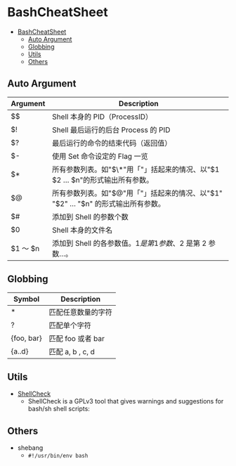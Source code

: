# BashCheatSheet

- [BashCheatSheet](#bashcheatsheet)
  - [Auto Argument](#auto-argument)
  - [Globbing](#globbing)
  - [Utils](#utils)
  - [Others](#others)

## Auto Argument

| Argument  | Description                                                                      |
| --------- | -------------------------------------------------------------------------------- |
| $$        | Shell 本身的 PID（ProcessID）                                                    |
| $!        | Shell 最后运行的后台 Process 的 PID                                              |
| $?        | 最后运行的命令的结束代码（返回值）                                               |
| $-        | 使用 Set 命令设定的 Flag 一览                                                    |
| $\*       | 所有参数列表。如"$\*"用「"」括起来的情况、以"$1 $2 … $n"的形式输出所有参数。     |
| $@        | 所有参数列表。如"$@"用「"」括起来的情况、以"$1" "$2" … "$n" 的形式输出所有参数。 |
| $#        | 添加到 Shell 的参数个数                                                          |
| $0        | Shell 本身的文件名                                                               |
| \$1 ～ $n | 添加到 Shell 的各参数值。$1 是第 1 参数、$2 是第 2 参数…。                       |

## Globbing

| Symbol     | Description        |
| ---------- | ------------------ |
| \*         | 匹配任意数量的字符 |
| ?          | 匹配单个字符       |
| {foo, bar} | 匹配 foo 或者 bar  |
| {a..d}     | 匹配 a, b , c, d   |

## Utils

- [ShellCheck](https://www.shellcheck.net/)
  - ShellCheck is a GPLv3 tool that gives warnings and suggestions for bash/sh shell scripts:

## Others

- shebang
  - `#!/usr/bin/env bash`

